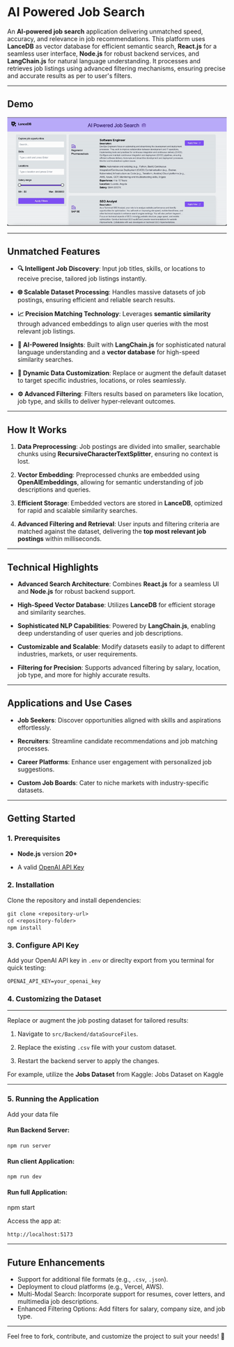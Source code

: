 **AI Powered Job Search**
======================================================

An **AI-powered job search** application delivering unmatched speed, accuracy, and relevance in job recommendations. This platform uses **LanceDB** as vector database for efficient semantic search, **React.js** for a seamless user interface, **Node.js** for robust backend services, and **LangChain.js** for natural language understanding. It processes and retrieves job listings using advanced filtering mechanisms, ensuring precise and accurate results as per to user's filters.

* * *

**Demo**
--------

![demo](../assets/AI-powered-job-search.gif)

* * *


**Unmatched Features**
----------------------

-   **🔍 Intelligent Job Discovery**: Input job titles, skills, or locations to receive precise, tailored job listings instantly.

-   **🌐 Scalable Dataset Processing**: Handles massive datasets of job postings, ensuring efficient and reliable search results.

-   **📈 Precision Matching Technology**: Leverages **semantic similarity** through advanced embeddings to align user queries with the most relevant job listings.

-   **🧠 AI-Powered Insights**: Built with **LangChain.js** for sophisticated natural language understanding and a **vector database** for high-speed similarity searches.

-   **🔄 Dynamic Data Customization**: Replace or augment the default dataset to target specific industries, locations, or roles seamlessly.

-   **⚙️ Advanced Filtering**: Filters results based on parameters like location, job type, and skills to deliver hyper-relevant outcomes.

* * * * *

**How It Works**
----------------

1.  **Data Preprocessing**: Job postings are divided into smaller, searchable chunks using **RecursiveCharacterTextSplitter**, ensuring no context is lost.

2.  **Vector Embedding**: Preprocessed chunks are embedded using **OpenAIEmbeddings**, allowing for semantic understanding of job descriptions and queries.

3.  **Efficient Storage**: Embedded vectors are stored in **LanceDB**, optimized for rapid and scalable similarity searches.

4.  **Advanced Filtering and Retrieval**: User inputs and filtering criteria are matched against the dataset, delivering the **top most relevant job postings** within milliseconds.

* * * * *

**Technical Highlights**
------------------------

-   **Advanced Search Architecture**: Combines **React.js** for a seamless UI and **Node.js** for robust backend support.

-   **High-Speed Vector Database**: Utilizes **LanceDB** for efficient storage and similarity searches.

-   **Sophisticated NLP Capabilities**: Powered by **LangChain.js**, enabling deep understanding of user queries and job descriptions.

-   **Customizable and Scalable**: Modify datasets easily to adapt to different industries, markets, or user requirements.

-   **Filtering for Precision**: Supports advanced filtering by salary, location, job type, and more for highly accurate results.

* * * * *

**Applications and Use Cases**
------------------------------

-   **Job Seekers**: Discover opportunities aligned with skills and aspirations effortlessly.

-   **Recruiters**: Streamline candidate recommendations and job matching processes.

-   **Career Platforms**: Enhance user engagement with personalized job suggestions.

-   **Custom Job Boards**: Cater to niche markets with industry-specific datasets.

* * * * *

**Getting Started**
-------------------

### **1\. Prerequisites**

-   **Node.js** version **20+**

-   A valid [OpenAI API Key](https://platform.openai.com/signup)

### **2\. Installation**

Clone the repository and install dependencies:

```
git clone <repository-url>
cd <repository-folder>
npm install
```

### **3\. Configure API Key**

Add your OpenAI API key in `.env` or direclty export from you terminal for quick testing:

```
OPENAI_API_KEY=your_openai_key
```


### **4\. Customizing the Dataset**
---------------------------

Replace or augment the job posting dataset for tailored results:

1.  Navigate to `src/Backend/dataSourceFiles`.

2.  Replace the existing `.csv` file with your custom dataset.

3.  Restart the backend server to apply the changes.

For example, utilize the **Jobs Dataset** from Kaggle: Jobs Dataset on Kaggle

* * * * *

### **5\. Running the Application**

Add your data file 

#### Run Backend Server:

```
npm run server
```

#### Run client Application:

```
npm run dev
```

#### Run full Application:

npm start

Access the app at:

```
http://localhost:5173
```

* * * * *

**Future Enhancements**
-----------------------

*   Support for additional file formats (e.g., `.csv`, `.json`).
*   Deployment to cloud platforms (e.g., Vercel, AWS).
*   Multi-Modal Search: Incorporate support for resumes, cover letters, and multimedia job descriptions.
*   Enhanced Filtering Options: Add filters for salary, company size, and job type.

* * *

Feel free to fork, contribute, and customize the project to suit your needs! 🎉
